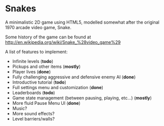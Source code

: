 Snakes
======

A minimalistic 2D game using HTML5, modelled somewhat after the original 1970 arcade video game, Snake.

Some history of the game can be found at http://en.wikipedia.org/wiki/Snake_%28video_game%29

A list of features to implement:
* Infinite levels (**todo**)
* Pickups and other items (**mostly**)
* Player lives (**done**)
* Fully challenging aggressive and defensive enemy AI (**done**)
* Introductive tutorial (**todo**)
* Full settings menu and customization (**done**)
* Leaderboards (**todo**)
* Game state management (between pausing, playing, etc...) (**mostly**)
* More fluid Pause Menu UI (**done**)
* Music?
* More sound effects?
* Level barriers/walls?